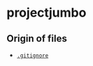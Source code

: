 # projectjumbo

## Origin of files

- [`.gitignore`](https://github.com/github/gitignore/blob/master/Python.gitignore)
